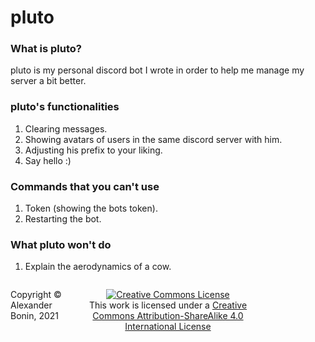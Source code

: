 # pluto
### What is pluto?
pluto is my personal discord bot I wrote in order to help me manage my server a bit better.
 
### pluto's functionalities
1. Clearing messages.
2. Showing avatars of users in the same discord server with him.
3. Adjusting his prefix to your liking.
4. Say hello :)

### Commands that you can't use
1. Token (showing the bots token).
2. Restarting the bot.

### What pluto won't do
1. Explain the aerodynamics of a cow.



<footer>
<p style="float:left; width: 20%;">
Copyright © Alexander Bonin, 2021
</p>
<p style="float:left; width: 60%; text-align:center;">
<a rel="license" href="http://creativecommons.org/licenses/by-sa/4.0/"><img alt="Creative Commons License" style="border-width:0" src="https://i.creativecommons.org/l/by-sa/4.0/88x31.png" /></a><br />This work is licensed under a <a rel="license" href="http://creativecommons.org/licenses/by-sa/4.0/">Creative Commons Attribution-ShareAlike 4.0 International License</a>
</p>
<p style="float:left; width: 20%;">
<!--EMAIL IF I DECIDE TO MAKE MY EMAIL PUBLIC-->
</p>
</footer>
